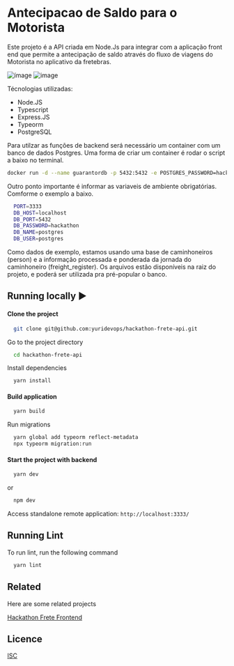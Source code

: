 # Antecipacao de Saldo para o Motorista

Este projeto é a API criada em Node.Js para integrar com a aplicação front end que permite a antecipação de saldo através do fluxo de viagens do Motorista no aplicativo da fretebras.

![ímage](https://img.shields.io/badge/Node.js-43853D?style=for-the-badge&logo=node.js&logoColor=white)
![image](https://img.shields.io/badge/TypeScript-007ACC?logo=typescript&logoColor=white)

Técnologias utilizadas:

- Node.JS
- Typescript
- Express.JS
- Typeorm
- PostgreSQL

Para utilzar as funções de backend será necessário um container com um banco de dados Postgres. Uma forma de criar um container é rodar o script a baixo no terminal.

```bash
docker run -d --name guarantordb -p 5432:5432 -e POSTGRES_PASSWORD=hackathon -v pgdata:/var/lib/postgresql/data postgres
```

Outro ponto importante é informar as variaveis de ambiente obrigatórias. Comforme o exemplo a baixo.

```bash
  PORT=3333
  DB_HOST=localhost
  DB_PORT=5432
  DB_PASSWORD=hackathon
  DB_NAME=postgres
  DB_USER=postgres
```

Como dados de exemplo, estamos usando uma base de caminhoneiros (person) e a informação processada e ponderada da jornada do caminhoneiro (freight_register). Os arquivos estão disponíveis na raiz do projeto, e poderá ser utilizada pra pré-popular o banco.

## Running locally ▶️

#### Clone the project

```bash
  git clone git@github.com:yuridevops/hackathon-frete-api.git
```

Go to the project directory

```bash
  cd hackathon-frete-api
```

Install dependencies

```bash
  yarn install
```

#### Build application

```bash
  yarn build
```

Run migrations

```bash
  yarn global add typeorm reflect-metadata
  npx typeorm migration:run
```

#### Start the project with backend

```bash
  yarn dev
```

or

```bash
  npm dev
```

Access standalone remote application: `http://localhost:3333/`

## Running Lint

To run lint, run the following command

```bash
  yarn lint
```

## Related

Here are some related projects

[Hackathon Frete Frontend](https://github.com/yuridevops/hackathon-frete/)
<br/>

## Licence

[ISC](https://www.isc.org/licenses/)
